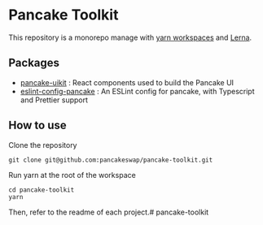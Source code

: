 # Pancake Toolkit

This repository is a monorepo manage with [yarn workspaces](https://classic.yarnpkg.com/en/docs/workspaces/) and [Lerna](https://lerna.js.org/). 

## Packages

- [pancake-uikit](https://github.com/pancakeswap/pancake-toolkit/tree/master/packages/pancake-uikit) : React components used to build the Pancake UI
- [eslint-config-pancake](https://github.com/pancakeswap/pancake-toolkit/tree/master/packages/eslint-config-pancake) : An ESLint config for pancake, with Typescript and Prettier support

## How to use

Clone the repository 

```
git clone git@github.com:pancakeswap/pancake-toolkit.git
```

Run yarn at the root of the workspace

```
cd pancake-toolkit
yarn
```

Then, refer to the readme of each project.# pancake-toolkit
